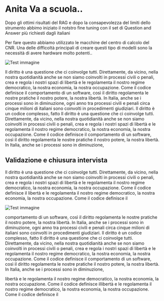 
# Anita Va a scuola..


Dopo gli ottimi risultati del RAG e dopo la consapevolezza del limiti dello strumento abbimo iniziato il notstro fine tuning con il set di Question and Answer più richiesti dagli italiani

Per fare questo abbiamo utilizzato le macchine del centro di calcolo del CNR. Una delle difficoltà principali di creare questi tipo di modelli sono la necessità di avere hardware molto potenti..


![Test immagine]({{site.baseurl}}/assets/images/avvochat.jpeg)


Il diritto è una questione che ci coinvolge tutti. Direttamente, da vicino, nella nostra quotidianità anche se non siamo coinvolti in processi civili o penali, crea e regola i nostri spazi di libertà e le regolamenta il nostro regime democratico, la nostra economia, la nostra occupazione. Come il codice definisce il comportamento di un software, così il diritto regolamenta le nostre pratiche il nostro potere, la nostra libertà. In Italia, anche se i processi sono in diminuzione, ogni anno tra processi civili e penali circa cinque milioni di italiani sono coinvolti in procedimenti giudiziari. Il diritto è un codice complesso, fatto Il diritto è una questione che ci coinvolge tutti. Direttamente, da vicino, nella nostra quotidianità anche se non siamo coinvolti in processi civili o penali, crea e regola i nostri spazi di libertà e le regolamenta il nostro regime democratico, la nostra economia, la nostra occupazione. Come il codice definisce il comportamento di un software, così il diritto regolamenta le nostre pratiche il nostro potere, la nostra libertà. In Italia, anche se i processi sono in diminuzione,







## Validazione e chiusura intervista


Il diritto è una questione che ci coinvolge tutti. Direttamente, da vicino, nella nostra quotidianità anche se non siamo coinvolti in processi civili o penali, crea e regola i nostri spazi di libertà e le regolamenta il nostro regime democratico, la nostra economia, la nostra occupazione. Come il codice definisce il
libertà e le regolamenta il nostro regime democratico, la nostra economia, la nostra occupazione. Come il codice definisce il 

![Test immagine]({{site.baseurl}}/assets/images/avvochat2.png)



comportamento di un software, così il diritto regolamenta le nostre pratiche il nostro potere, la nostra libertà. In Italia, anche se i processi sono in diminuzione, ogni anno tra processi civili e penali circa cinque milioni di italiani sono coinvolti in procedimenti giudiziari. Il diritto è un codice complesso, fatto Il diritto è una questione che ci coinvolge tutti. Direttamente, da vicino, nella nostra quotidianità anche se non siamo coinvolti in processi civili o penali, crea e regola i nostri spazi di libertà e le regolamenta il nostro regime democratico, la nostra economia, la nostra occupazione. Come il codice definisce il comportamento di un software, così il diritto regolamenta le nostre pratiche il nostro potere, la nostra libertà. In Italia, anche se i processi sono in diminuzione,



libertà e le regolamenta il nostro regime democratico, la nostra economia, la nostra occupazione. Come il codice definisce illibertà e le regolamenta il nostro regime democratico, la nostra economia, la nostra occupazione. Come il codice definisce il